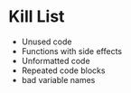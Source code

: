 Kill List
=========
* Unused code
* Functions with side effects
* Unformatted code
* Repeated code blocks
* bad variable names
